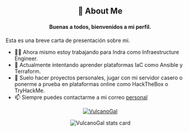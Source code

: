 ## <p align="center">🚀 About Me</p>

#### <p align="center">Buenas a todos, bienvenidos a mi perfil.</p>

Esta es una breve carta de presentación sobre mi.

- 👩‍💻 Ahora mismo estoy trabajando para Indra como Infraestructure Engineer.
- 🧠 Actualmente intentando aprender plataformas IaC como Ansible y Terraform.
- 📝 Suelo hacer proyectos personales, jugar con mi servidor casero o ponerme a prueba en plataformas online como HackTheBox o TryHackMe.
- 📫 Siempre puedes contactarme a mi correo [personal](mailto:martinrodriguezsalgueiro@gmail.com)



<p align="center"><a href="https://github.com/ryo-ma/github-profile-trophy"></center><img src="https://github-profile-trophy.vercel.app/?username=VulcanoGal" alt="VulcanoGal" />
</a>
</p>
<p>
<!--- <img align="center" src="https://github-readme-stats.vercel.app/api/top-langs?username=VulcanoGal&theme=default&title_color=000000&text_color=000000&bg_color=ffffff&hide_border=true&layout=compact" alt="VulcanoGal stats card" /></p>
<p>&nbsp;--->
<p align="center"><img align="center" src="https://github-readme-stats.vercel.app/api?username=VulcanoGal&show_icons=true&theme=default&title_color=000000&text_color=000000&bg_color=ffffff&hide_border=true" alt="VulcanoGal stats card" /></p>
